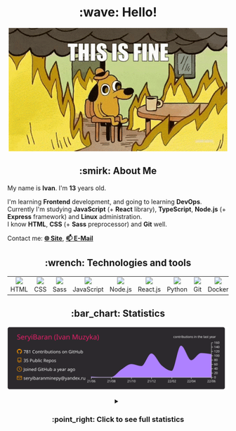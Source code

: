 <h1 align="center">:wave: Hello!</h1>

<p align="center"><img src="images/this-is-fine.gif" /></p>

<h2 align="center">:smirk: About Me</h2>

My name is **Ivan**. I'm **13** years old.

I'm learning **Frontend** development, and going to learning **DevOps**.  
Currently I'm studying **JavaScript** (+ **React** library), **TypeScript**, **Node.js** (+ **Express** framework) and **Linux** administration.  
I know **HTML**, **CSS** (+ **Sass** preprocessor) and **Git** well.  

Contact me: [**:globe_with_meridians: Site**](https://seryibaran.github.io), [**:mailbox: E-Mail**](mailto:seryibaranminepy@yandex.ru)

<h2 align="center">:wrench: Technologies and tools</h2>
<table style="border-size:0px" align="center">
  <tr>
    <td style="border: none;" width="90" align="center"><a href="https://developer.mozilla.org/docs/Web/HTML"><img src="https://cdn.iconscout.com/icon/free/png-64/html-1175208.png"></a>HTML</td>
    <td style="border: none;" width="90" align="center"><a href="https://developer.mozilla.org/docs/Web/CSS"><img src="https://cdn.iconscout.com/icon/free/png-64/css-1175237.png"></a>CSS</td>
    <td style="border: none;" width="90" align="center"><a href="https://sass-lang.com/"><img src="https://cdn.iconscout.com/icon/free/png-64/sass-226054.png"></a>Sass</td>
    <td style="border: none;" width="90" align="center"><a href="https://developer.mozilla.org/docs/Web/JavaScript"><img src="https://cdn.iconscout.com/icon/free/png-64/js-3029998.png"></a>JavaScript</td>
    <td style="border: none;" width="90" align="center"><a href="https://nodejs.org"><img src="https://cdn.iconscout.com/icon/free/png-64/node-js-1174925.png"></a>Node.js</td>
    <td style="border: none;" width="90" align="center"><a href="https://reactjs.org/"><img src="https://cdn.iconscout.com/icon/free/png-64/react-282599.png"></a>React.js</td>
    <td style="border: none;" width="90" align="center"><a href="https://www.python.org/"><img src="https://cdn.iconscout.com/icon/free/png-64/python-2-226051.png"></a>Python</td>
    <td style="border: none;" width="90" align="center"><a href="https://git-scm.com/"><img src="https://cdn.iconscout.com/icon/free/png-64/git-225996.png"></a>Git</td>
    <td style="border: none;" width="90" align="center"><a href="https://www.docker.com/"><img src="https://cdn.iconscout.com/icon/free/png-64/docker-2944835.png"></a>Docker</td>
    <td style="border: none;" width="90" align="center"><a href="https://www.kernel.org/"><img src="https://cdn.iconscout.com/icon/free/png-64/linux-1174928.png"></a>Linux</td>
  </tr>
</table>

<h2 align="center">:bar_chart: Statistics</h2>

<p align="center"><img src="https://raw.githubusercontent.com/SeryiBaran/seryibaran/master/profile-summary-card-output/monokai/0-profile-details.svg" /></p>

<details>
  <summary align="center"><h3>:point_right: <b>Click to see full statistics</b></h3></summary>

<!--START_SECTION:waka-->
![Code Time](http://img.shields.io/badge/Code%20Time-24%20hrs%2057%20mins-blue)

![Profile Views](http://img.shields.io/badge/Profile%20Views-0-blue)

**🐱 My GitHub Data** 

> 🏆 524 Contributions in the Year 2022
 > 
> 📦 262.6 kB Used in GitHub's Storage 
 > 
> 🚫 Not Opted to Hire
 > 
> 📜 40 Public Repositories 
 > 
> 🔑 1 Private Repository 
 > 
**I'm an Early 🐤** 

```text
🌞 Morning    125 commits    █████░░░░░░░░░░░░░░░░░░░░   19.84% 
🌆 Daytime    352 commits    ██████████████░░░░░░░░░░░   55.87% 
🌃 Evening    153 commits    ██████░░░░░░░░░░░░░░░░░░░   24.29% 
🌙 Night      0 commits      ░░░░░░░░░░░░░░░░░░░░░░░░░   0.0%

```
📅 **I'm Most Productive on Wednesday** 

```text
Monday       93 commits     ███░░░░░░░░░░░░░░░░░░░░░░   14.76% 
Tuesday      73 commits     ███░░░░░░░░░░░░░░░░░░░░░░   11.59% 
Wednesday    126 commits    █████░░░░░░░░░░░░░░░░░░░░   20.0% 
Thursday     69 commits     ██░░░░░░░░░░░░░░░░░░░░░░░   10.95% 
Friday       106 commits    ████░░░░░░░░░░░░░░░░░░░░░   16.83% 
Saturday     88 commits     ███░░░░░░░░░░░░░░░░░░░░░░   13.97% 
Sunday       75 commits     ███░░░░░░░░░░░░░░░░░░░░░░   11.9%

```


📊 **This Week I Spent My Time On** 

```text
⌚︎ Time Zone: Europe/Moscow

💬 Programming Languages: 
TypeScript               2 hrs 54 mins       ████████░░░░░░░░░░░░░░░░░   31.99% 
Markdown                 2 hrs 29 mins       ██████░░░░░░░░░░░░░░░░░░░   27.46% 
JavaScript               2 hrs 29 mins       ██████░░░░░░░░░░░░░░░░░░░   27.43% 
JSON                     20 mins             █░░░░░░░░░░░░░░░░░░░░░░░░   3.7% 
HTML                     16 mins             ░░░░░░░░░░░░░░░░░░░░░░░░░   3.06%

🔥 Editors: 
Sublime Text             8 hrs 17 mins       ██████████████████████░░░   91.21% 
VS Code                  38 mins             █░░░░░░░░░░░░░░░░░░░░░░░░   6.97% 
WebStorm                 9 mins              ░░░░░░░░░░░░░░░░░░░░░░░░░   1.82%

🐱‍💻 Projects: 
ddtReactCourse           3 hrs 23 mins       █████████░░░░░░░░░░░░░░░░   37.35% 
seryibaran.github.io     2 hrs               █████░░░░░░░░░░░░░░░░░░░░   22.06% 
parser-test              1 hr 32 mins        ████░░░░░░░░░░░░░░░░░░░░░   17.02% 
jek                      50 mins             ██░░░░░░░░░░░░░░░░░░░░░░░   9.23% 
test                     23 mins             █░░░░░░░░░░░░░░░░░░░░░░░░   4.34%

💻 Operating System: 
Linux                    9 hrs 5 mins        █████████████████████████   100.0%

```

**I Mostly Code in HTML** 

```text
HTML                     9 repos             ██████░░░░░░░░░░░░░░░░░░░   25.71% 
JavaScript               9 repos             ██████░░░░░░░░░░░░░░░░░░░   25.71% 
SCSS                     5 repos             ███░░░░░░░░░░░░░░░░░░░░░░   14.29% 
Python                   4 repos             ██░░░░░░░░░░░░░░░░░░░░░░░   11.43% 
CSS                      3 repos             ██░░░░░░░░░░░░░░░░░░░░░░░   8.57%

```


**Timeline**

![Chart not found](https://raw.githubusercontent.com/SeryiBaran/SeryiBaran/master/charts/bar_graph.png) 


 Last Updated on 22/06/2022 16:40:33 UTC
<!--END_SECTION:waka-->

</details>
